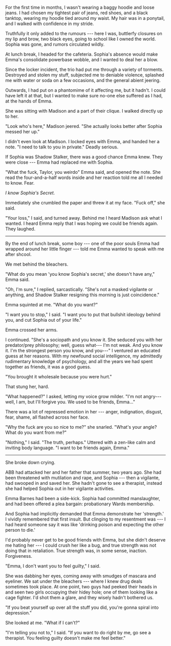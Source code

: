 For the first time in months, I wasn't wearing a baggy hoodie and loose jeans. I had chosen my
tightest pair of jeans, red shoes, and a black tanktop, wearing my hoodie tied around my waist. My hair was in
a ponytail, and I walked with confidence in my stride.

Truthfully it only added to the rumours --- here I was, buttlerfy closures on my lip and brow,
two black eyes, going to school like I owned the world. Sophia was gone, and rumors
circulated wildly.

At lunch break, I headed for the cafeteria. Sophia's absence would make Emma's consolidate
powerbase wobble, and I wanted to deal her a blow.

Since the locker incident, the trio had put me through a variety of torments. Destroyed and stolen
my stuff, subjected me to deniable violence, splashed me with water or soda on a few occasions,
and the general abient jeering.

Outwards, I had put on a phantomime of it affecting me, but it hadn't. I could have left it at
that, but I wanted to make sure no-one else suffered as I had, at the hands of Emma.

She was sitting with Madison and a part of their clique. I walked directly up to her.

"Look who's here," Madison jeered. "She actually looks better after Sophia messed her up."

I didn't even look at Madison. I locked eyes with Emma, and handed her a note. "I need to talk to
you in private." Deadly serious.

If Sophia was Shadow Stalker, there was a good chance Emma knew. They were close --- Emma had replaced me
with Sophia.

"What the fuck, Taylor, you weirdo" Emma said, and opened the note. She read the four-and-a-half words inside
and her reaction told me all I needed to know. Fear.

*I know Sophia's Secret.*

Immediately she crumbled the paper and threw it at my face. "Fuck off," she said.

"Your loss," I said, and turned away. Behind me I heard Madison ask what I wanted. I heard Emma reply
that I was hoping we could be friends again. They laughed.

----

By the end of lunch break, some boy ---
one of the poor souls Emma had wrapped around her little finger --- told me Emma wanted to speak
with me after shcool.

We met behind the bleachers.

"What do you mean 'you know Sophia's secret,' she doesn't have any," Emma said.

"Oh, I'm sure," I replied, sarcastically. "She's not a masked vigilante or anything,
and Shadow Stalker resigning this morning is just coincidence."

Emma squinted at me. "What do you want?"

"I want you to stop," I said. "I want you to put that bullshit ideology behind you, and
cut Sophia out of your life."

Emma crossed her arms.

I continued. "She's a sociopath and you know it. She seduced you with her predator/prey philosophy;
well, guess what--- I'm not weak. And you know it. I'm the strongest person you know, and you---" I ventured
an educated guess at her reasons. With my newfound social intelligence, my admittedly rudimentary knowledge
of psychology, and all the years we had spent together as friends, it was a good guess.

"You brought it wholesale because you were hurt."

That stung her, hard.

"What happened?" I asked, letting my voice grow milder. "I'm not angry--- well, I am, but I'll forgive you.
We used to be friends, Emma..."

There was a lot of repressed emotion in her --- anger, indignation, disgust, fear, shame, all flashed
across her face.

"Why the fuck are you so nice to me?" she snarled. "What's your angle? What do you want from me?"

"Nothing," I said. "The truth, perhaps." Uttered with a zen-like calm and inviting body language.
"I want to be friends again, Emma."

----

She broke down crying.

ABB had attacked her and her father that summer, two years ago. She had been threatened with mutilation
and rape, and Sophia --- then a vigilante, had swooped in and saved her. She hadn't gone to see a therapist,
instead she had helped Sophia out in her vigilante activities.

Emma Barnes had been a side-kick. Sophia had committed manslaughter, and had been offered a plea bargain:
probationary Wards membership.

And Sophia had implicitly demanded that Emma demonstrate her 'strength.' I vividly remembered that first
insult. But clinging to my resentment was --- I had heard someone say it was like 'drinking poison and expecting
the other person to die.'

I'd probably never get to be good friends with Emma, but she didn't deserve me hating her --- I could crush her
like a bug, and true strength was not doing that in retaliation. True strength was, in some sense, inaction.
Forgiveness.

"Emma, I don't want you to feel guilty," I said.

She was dabbing her eyes, coming away with smudges of mascara and eyeliner. We sat under the bleachers --- where
I knew drug deals sometimes took place. At one point, two guys had peeked their heads in and seen two girls
occupying their hidey hole; one of them looking like a cage fighter. I'd shot them a glare, and they wisely hadn't bothered us.

"If you beat yourself up over all the stuff you did, you're gonna spiral into depression."

She looked at me. "What if I can't?"

"I'm telling you not to," I said. "If you want to do right by me, go see a therapist. You feeling
guilty doesn't make me feel better."
